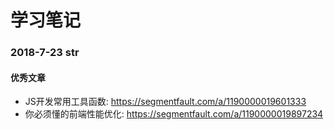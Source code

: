 # 学习笔记

### 2018-7-23 str

#### 优秀文章
- JS开发常用工具函数: https://segmentfault.com/a/1190000019601333
- 你必须懂的前端性能优化: https://segmentfault.com/a/1190000019897234